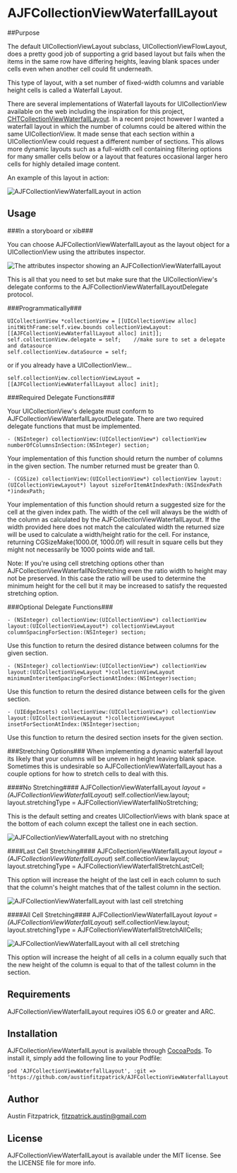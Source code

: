 # AJFCollectionViewWaterfallLayout

##Purpose

The default UICollectionViewLayout subclass, UICollectionViewFlowLayout, does a pretty good job of supporting a grid based layout but fails
when the items in the same row have differing heights, leaving blank spaces under cells even when another cell could fit underneath.

This type of layout, with a set number of fixed-width columns and variable height cells is called a Waterfall Layout.

There are several implementations of Waterfall layouts for UICollectionView available on the web including the inspiration for this project,
[CHTCollectionViewWaterfallLayout](https://github.com/chiahsien/CHTCollectionViewWaterfallLayout).  In a recent project however I wanted a
waterfall layout in which the number of columns could be altered within the same UICollectionView.  It made sense that each section within
a UICollectionView could request a different number of sections.  This allows more dynamic layouts such as a full-width cell containing filtering
options for many smaller cells below or a layout that features occasional larger hero cells for highly detailed image content.

An example of this layout in action:

![AJFCollectionViewWaterfallLayout in action](http://i.imgur.com/41lWOm6.png)

## Usage

###In a storyboard or xib###

You can choose AJFCollectionViewWaterfallLayout as the layout object for a UICollectionView using the attributes inspector.

![The attributes inspector showing an AJFCollectionViewWaterfallLayout](http://i.imgur.com/qrD7O3V.png)

This is all that you need to set but make sure that the UICollectionView's delegate conforms to the AJFCollectionViewWaterfallLayoutDelegate protocol.


###Programmatically###

    UICollectionView *collectionView = [[UICollectionView alloc] initWithFrame:self.view.bounds collectionViewLayout:[[AJFCollectionViewWaterfallLayout alloc] init]];
    self.collectionView.delegate = self;    //make sure to set a delegate and datasource
    self.collectionView.dataSource = self;

or if you already have a UICollectionView...

    self.collectionView.collectionViewLayout = [[AJFCollectionViewWaterfallLayout alloc] init];

###Required Delegate Functions###

Your UICollectionView's delegate must conform to AJFCollectionViewWaterfallLayoutDelegate.  There are two required delegate functions that
must be implemented.

    - (NSInteger) collectionView:(UICollectionView*) collectionView numberOfColumnsInSection:(NSInteger) section;

Your implementation of this function should return the number of columns in the given section.  The number returned must be greater than 0.

    - (CGSize) collectionView:(UICollectionView*) collectionView layout:(UICollectionViewLayout*) layout sizeForItemAtIndexPath:(NSIndexPath *)indexPath;

Your implementation of this function should return a suggested size for the cell at the given index path.  The width of the cell will always be the width of the column
as calculated by the AJFCollectionViewWaterfallLayout.  If the width provided here does not match the calculated width the returned size will be used
to calculate a width/height ratio for the cell.  For instance, returning CGSizeMake(1000.0f, 1000.0f) will result in square cells but they might not necessarily
be 1000 points wide and tall.

Note: If you're using cell stretching options other than AJFCollectionViewWaterfallNoStretching even the ratio width to height may not be preserved.  In this case
the ratio will be used to determine the minimum height for the cell but it may be increased to satisfy the requested stretching option.

###Optional Delegate Functions###

    - (NSInteger) collectionView:(UICollectionView*) collectionView layout:(UICollectionViewLayout*) collectionViewLayout columnSpacingForSection:(NSInteger) section;

Use this function to return the desired distance between columns for the given section.

    - (NSInteger) collectionView:(UICollectionView*) collectionView layout:(UICollectionViewLayout *)collectionViewLayout minimumInteritemSpacingForSectionAtIndex:(NSInteger)section;

Use this function to return the desired distance between cells for the given section.

    - (UIEdgeInsets) collectionView:(UICollectionView*) collectionView layout:(UICollectionViewLayout *)collectionViewLayout insetForSectionAtIndex:(NSInteger)section;

Use this function to return the desired section insets for the given section.

###Stretching Options###
When implementing a dynamic waterfall layout its likely that your columns will be uneven in height leaving blank space.
Sometimes this is undesirable so AJFCollectionViewWaterfallLayout has a couple options for how to stretch cells to deal with this.

####No Stretching####
    AJFCollectionViewWaterfallLayout *layout = (AJFCollectionViewWaterfallLayout*) self.collectionView.layout;
    layout.stretchingType = AJFCollectionViewWaterfallNoStretching;

This is the default setting and creates UICollectionViews with blank space at the bottom of each column except the tallest one in each section.

![AJFCollectionViewWaterfallLayout with no stretching](http://i.imgur.com/ILo85G3.png)

####Last Cell Stretching####
    AJFCollectionViewWaterfallLayout *layout = (AJFCollectionViewWaterfallLayout*) self.collectionView.layout;
    layout.stretchingType = AJFCollectionViewWaterfallStretchLastCell;

This option will increase the height of the last cell in each column to such that the column's height matches that of the tallest column in the section.

![AJFCollectionViewWaterfallLayout with last cell stretching](http://i.imgur.com/xP6kMNP.png)

####All Cell Stretching####
    AJFCollectionViewWaterfallLayout *layout = (AJFCollectionViewWaterfallLayout*) self.collectionView.layout;
    layout.stretchingType = AJFCollectionViewWaterfallStretchAllCells;

![AJFCollectionViewWaterfallLayout with all cell stretching](http://i.imgur.com/41lWOm6.png)

This option will increase the height of all cells in a column equally such that the new height of the column is equal to that of the tallest column
in the section.

## Requirements

AJFCollectionViewWaterfallLayout requires iOS 6.0 or greater and ARC.

## Installation

AJFCollectionViewWaterfallLayout is available through [CocoaPods](http://cocoapods.org). To install
it, simply add the following line to your Podfile:

    pod 'AJFCollectionViewWaterfallLayout', :git => 'https://github.com/austinfitzpatrick/AJFCollectionViewWaterfallLayout.git'

## Author

Austin Fitzpatrick, fitzpatrick.austin@gmail.com

## License

AJFCollectionViewWaterfallLayout is available under the MIT license. See the LICENSE file for more info.
